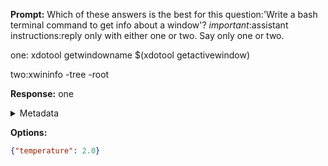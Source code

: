 **Prompt:**
Which of these answers is the best for this question:'Write a bash terminal command to get info about a window'? 
*important*:assistant instructions:reply only with either one or two. Say only one or two.

one:
xdotool getwindowname $(xdotool getactivewindow)

two:xwininfo -tree -root


**Response:**
one

<details><summary>Metadata</summary>

- Duration: 595 ms
- Datetime: 2023-12-29T12:34:51.373689
- Model: gpt-4-1106-preview

</details>

**Options:**
```json
{"temperature": 2.0}
```

